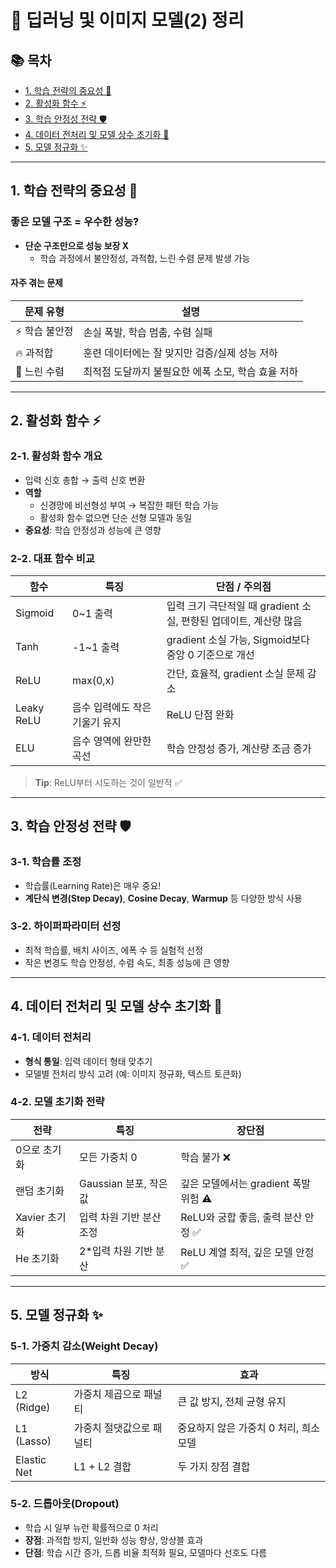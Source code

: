 # 🤖 딥러닝 및 이미지 모델(2) 정리

## 📚 목차
- [1. 학습 전략의 중요성 🎯](#1-학습-전략의-중요성-🎯)
- [2. 활성화 함수 ⚡](#2-활성화-함수-⚡)
- [3. 학습 안정성 전략 🛡️](#3-학습-안정성-전략-🛡️)
- [4. 데이터 전처리 및 모델 상수 초기화 🧹](#4-데이터-전처리-및-모델-상수-초기화-🧹)
- [5. 모델 정규화 ✨](#5-모델-정규화-✨)

---

## 1. 학습 전략의 중요성 🎯

### 좋은 모델 구조 = 우수한 성능?
- **단순 구조만으로 성능 보장 X**
  - 학습 과정에서 불안정성, 과적합, 느린 수렴 문제 발생 가능

#### 자주 겪는 문제
| 문제 유형 | 설명 |
| -------- | ---- |
| ⚡ 학습 불안정 | 손실 폭발, 학습 멈춤, 수렴 실패 |
| 🔥 과적합 | 훈련 데이터에는 잘 맞지만 검증/실제 성능 저하 |
| 🐢 느린 수렴 | 최적점 도달까지 불필요한 에폭 소모, 학습 효율 저하 |

---

## 2. 활성화 함수 ⚡

### 2-1. 활성화 함수 개요
- 입력 신호 총합 → 출력 신호 변환
- **역할**  
  - 신경망에 비선형성 부여 → 복잡한 패턴 학습 가능
  - 활성화 함수 없으면 단순 선형 모델과 동일
- **중요성**: 학습 안정성과 성능에 큰 영향

### 2-2. 대표 함수 비교
| 함수 | 특징 | 단점 / 주의점 |
| ---- | ---- | ------------- |
| Sigmoid | 0~1 출력 | 입력 크기 극단적일 때 gradient 소실, 편향된 업데이트, 계산량 많음 |
| Tanh | -1~1 출력 | gradient 소실 가능, Sigmoid보다 중앙 0 기준으로 개선 |
| ReLU | max(0,x) | 간단, 효율적, gradient 소실 문제 감소 |
| Leaky ReLU | 음수 입력에도 작은 기울기 유지 | ReLU 단점 완화 |
| ELU | 음수 영역에 완만한 곡선 | 학습 안정성 증가, 계산량 조금 증가 |

> **Tip**: ReLU부터 시도하는 것이 일반적 ✅

---

## 3. 학습 안정성 전략 🛡️

### 3-1. 학습률 조정
- 학습률(Learning Rate)은 매우 중요!
- **계단식 변경(Step Decay)**, **Cosine Decay**, **Warmup** 등 다양한 방식 사용

### 3-2. 하이퍼파라미터 선정
- 최적 학습률, 배치 사이즈, 에폭 수 등 실험적 선정
- 작은 변경도 학습 안정성, 수렴 속도, 최종 성능에 큰 영향

---

## 4. 데이터 전처리 및 모델 상수 초기화 🧹

### 4-1. 데이터 전처리
- **형식 통일**: 입력 데이터 형태 맞추기
- 모델별 전처리 방식 고려 (예: 이미지 정규화, 텍스트 토큰화)

### 4-2. 모델 초기화 전략
| 전략 | 특징 | 장단점 |
| ---- | ---- | ------ |
| 0으로 초기화 | 모든 가중치 0 | 학습 불가 ❌ |
| 랜덤 초기화 | Gaussian 분포, 작은 값 | 깊은 모델에서는 gradient 폭발 위험 ⚠️ |
| Xavier 초기화 | 입력 차원 기반 분산 조정 | ReLU와 궁합 좋음, 출력 분산 안정 ✅ |
| He 초기화 | 2*입력 차원 기반 분산 | ReLU 계열 최적, 깊은 모델 안정 ✅ |

---

## 5. 모델 정규화 ✨

### 5-1. 가중치 감소(Weight Decay)
| 방식 | 특징 | 효과 |
| ---- | ---- | ---- |
| L2 (Ridge) | 가중치 제곱으로 패널티 | 큰 값 방지, 전체 균형 유지 |
| L1 (Lasso) | 가중치 절댓값으로 패널티 | 중요하지 않은 가중치 0 처리, 희소 모델 |
| Elastic Net | L1 + L2 결합 | 두 가지 장점 결합 |

### 5-2. 드롭아웃(Dropout)
- 학습 시 일부 뉴런 확률적으로 0 처리
- **장점**: 과적합 방지, 일반화 성능 향상, 앙상블 효과
- **단점**: 학습 시간 증가, 드롭 비율 최적화 필요, 모델마다 선호도 다름
